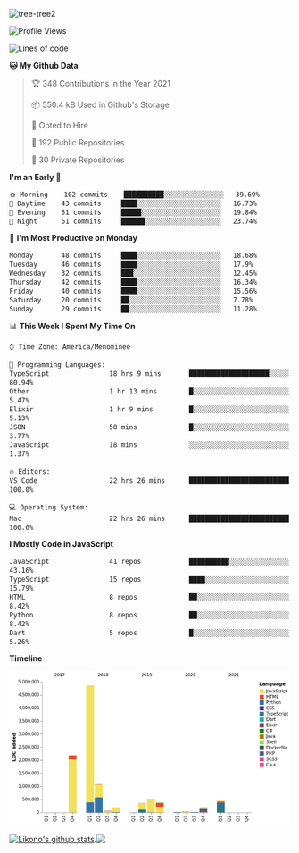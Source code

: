 ![tree-tree2](https://user-images.githubusercontent.com/15727947/99866266-688a6380-2b75-11eb-958b-273006b198d8.jpg)


<!--START_SECTION:waka-->
![Profile Views](http://img.shields.io/badge/Profile%20Views-0-blue)

![Lines of code](https://img.shields.io/badge/From%20Hello%20World%20I%27ve%20Written-10.3%20million%20lines%20of%20code-blue)

**🐱 My Github Data** 

> 🏆 348 Contributions in the Year 2021
 > 
> 📦 550.4 kB Used in Github's Storage 
 > 
> 💼 Opted to Hire
 > 
> 📜 192 Public Repositories 
 > 
> 🔑 30 Private Repositories  
 > 
**I'm an Early 🐤** 

```text
🌞 Morning    102 commits    ██████████░░░░░░░░░░░░░░░   39.69% 
🌆 Daytime    43 commits     ████░░░░░░░░░░░░░░░░░░░░░   16.73% 
🌃 Evening    51 commits     █████░░░░░░░░░░░░░░░░░░░░   19.84% 
🌙 Night      61 commits     ██████░░░░░░░░░░░░░░░░░░░   23.74%

```
📅 **I'm Most Productive on Monday** 

```text
Monday       48 commits     ████░░░░░░░░░░░░░░░░░░░░░   18.68% 
Tuesday      46 commits     ████░░░░░░░░░░░░░░░░░░░░░   17.9% 
Wednesday    32 commits     ███░░░░░░░░░░░░░░░░░░░░░░   12.45% 
Thursday     42 commits     ████░░░░░░░░░░░░░░░░░░░░░   16.34% 
Friday       40 commits     ████░░░░░░░░░░░░░░░░░░░░░   15.56% 
Saturday     20 commits     ██░░░░░░░░░░░░░░░░░░░░░░░   7.78% 
Sunday       29 commits     ██░░░░░░░░░░░░░░░░░░░░░░░   11.28%

```


📊 **This Week I Spent My Time On** 

```text
⌚︎ Time Zone: America/Menominee

💬 Programming Languages: 
TypeScript               18 hrs 9 mins       ████████████████████░░░░░   80.94% 
Other                    1 hr 13 mins        █░░░░░░░░░░░░░░░░░░░░░░░░   5.47% 
Elixir                   1 hr 9 mins         █░░░░░░░░░░░░░░░░░░░░░░░░   5.13% 
JSON                     50 mins             █░░░░░░░░░░░░░░░░░░░░░░░░   3.77% 
JavaScript               18 mins             ░░░░░░░░░░░░░░░░░░░░░░░░░   1.37%

🔥 Editors: 
VS Code                  22 hrs 26 mins      █████████████████████████   100.0%

💻 Operating System: 
Mac                      22 hrs 26 mins      █████████████████████████   100.0%

```

**I Mostly Code in JavaScript** 

```text
JavaScript               41 repos            ██████████░░░░░░░░░░░░░░░   43.16% 
TypeScript               15 repos            ████░░░░░░░░░░░░░░░░░░░░░   15.79% 
HTML                     8 repos             ██░░░░░░░░░░░░░░░░░░░░░░░   8.42% 
Python                   8 repos             ██░░░░░░░░░░░░░░░░░░░░░░░   8.42% 
Dart                     5 repos             █░░░░░░░░░░░░░░░░░░░░░░░░   5.26%

```


**Timeline**

![Chart not found](https://raw.githubusercontent.com/ianlikono/ianlikono/main/charts/bar_graph.png) 


<!--END_SECTION:waka-->


<a href="https://github.com/ianlikono">
  <img align="center" src="https://github-readme-stats.anuraghazra1.vercel.app/api?username=ianlikono&show_icons=true&include_all_commits=true&theme=material-palenight" alt="Likono's github stats" />
</a>
<a href="https://github.com/ianlikono">
  <img align="center" src="https://github-readme-stats.anuraghazra1.vercel.app/api/top-langs/?username=ianlikono&layout=compact&theme=material-palenight" />
</a>


